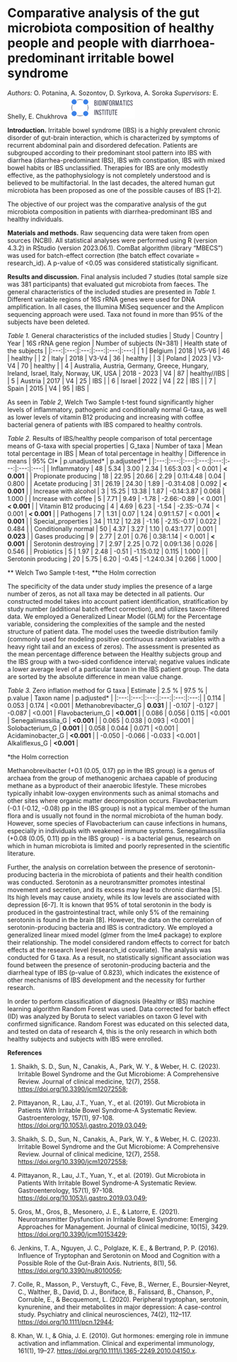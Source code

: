 # Comparative analysis of the gut microbiota composition of healthy people and people with diarrhoea-predominant irritable bowel syndrome

*Authors:* O. Potanina, A. Sozontov, D. Syrkova, A. Soroka *Supervisors:* E. Shelly, E. Chukhrova <img src="\data\pictures\Bioinformatics_Institute.png" height="50"/>

**Introduction.** Irritable bowel syndrome (IBS) is a highly prevalent chronic disorder of gut-brain interaction, which is characterized by symptoms of recurrent abdominal pain and disordered defecation.
Patients are subgrouped according to their predominant stool pattern into IBS with diarrhea (diarrhea-predominant IBS), IBS with constipation, IBS with mixed bowel habits or IBS unclassified.
Therapies for IBS are only modestly effective, as the pathophysiology is not completely understood and is believed to be multifactorial.
In the last decades, the altered human gut microbiota has been proposed as one of the possible causes of IBS [1-2].

The objective of our project was the comparative analysis of the gut microbiota composition in patients with diarrhea-predominant IBS and healthy individuals.

**Materials and methods.** Raw sequencing data were taken from open sources (NCBI). All statistical analyses were performed using R (version 4.3.2) in RStudio (version 2023.06.1). ComBat algorithm (library “MBECS”) was used for batch-effect correction (the batch effect covariate = research_id). A p-value of <0.05 was considered statistically significant.

**Results and discussion.** Final analysis included 7 studies (total sample size was 381 participants) that evaluated gut microbiota from faeces. The general characteristics of the included studies are presented in *Table ​1.* Different variable regions of 16S rRNA genes were used for DNA amplification. In all cases, the Illumina MiSeq sequencer and the Amplicon sequencing approach were used. Taxa not found in more than 95% of the subjects have been deleted.

*Table 1.* General characteristics of the included studies
| Study | Country | Year | 16S rRNA gene region | Number of subjects (N=381) | Health state of the subjects |
|:---:|:---:|:---:|:---:|:---:|:---:|
| 1 | Belgium | 2018 | V5-V6 | 46 | healthy |
| 2 | Italy | 2018 | V3-V4 | 36 | healthy |
| 3 | Poland | 2023 | V3-V4 | 70 | healthy |
| 4 | Australia, Austria, Germany, Greece, Hungary, Ireland, Israel, Italy, Norway, UK, USA | 2018 - 2023 | V4 | 87 | healthy//IBS |
| 5 | Austria | 2017 | V4 | 25 | IBS |
| 6 | Israel | 2022 | V4 | 22 | IBS |
| 7 | Spain | 2015 | V4 | 95 | IBS |

As seen in *Table 2*, Welch Two Sample t-test found significantly higher levels of inflammatory, pathogenic and conditionally normal G-taxa, as well as lower levels of vitamin  B12 producing and increasing with coffee bacterial genera of patients with IBS compared to healthy controls.

*Table 2.* Results of IBS/healthy people comparison of total percentage means of G-taxa with special properties 
| G_taxa | Number of taxa |	Mean total percentage in IBS | Mean of total percentage in healthy | Difference in means | 95% CI*	| p.unadjusted* | p.adjusted** |
|:---:|:---:|:---:|:---:|:---:|:---:|:---:|:---:|
| Inflammatory | 48 |	5.34 | 3.00 | 2.34 | 1.65:3.03 | < 0.001 | **< 0.001** |
| Propionate producing | 18 | 22.95 | 20.66 | 2.29 | 0.11:4.48 | 0.04 | 0.800 |
| Acetate producing |	31 | 26.19 | 24.30 | 1.89	| -0.31:4.08 | 0.092 | **< 0.001** |
| Increase with alcohol |	3	| 15.25 |	13.38 |	1.87 | -0.14:3.87 | 0.068	| 1.000 |
| Increase with coffee | 5 | 7.71 | 9.49 | -1.78 | -2.66:-0.89 | < 0.001 | **< 0.001** |
| Vitamin B12 producing |	4 | 4.69 | 6.23	| -1.54	| -2.35:-0.74 | < 0.001	| **< 0.001** |
| Pathogens	| 7	| 1.31 | 0.07 | 1.24 | 0.91:1.57 | < 0.001	| **< 0.001** |
| Special_properties	| 34	| 11.12	| 12.28	| -1.16 |	-2.15:-0.17	| 0.022	| 0.484 |
| Conditionally normal	| 50	| 4.37	| 3.27	| 1.10	| 0.43:1.77 |	0.001 | **0.023** |
| Gases producing | 9 | 2.77 | 2.01 | 0.76 | 0.38:1.14 | < 0.001 | **< 0.001** |
| Serotonin destroying | 7 | 2.97 | 2.25 | 0.72 | 0.09:1.36 | 0.026 | 0.546 |
| Probiotics | 5 | 1.97 | 2.48 | -0.51 | -1.15:0.12 | 0.115 | 1.000 |
| Serotonin producing | 20 | 5.75 | 6.20 | -0.45 | -1.24:0.34 | 0.266 | 1.000 |

** Welch Two Sample t-test, **the Holm correction

The specificity of the data under study implies the presence of a large number of zeros, as not all taxa may be detected in all patients.
Our constructed model takes into account patient identification, stratification by study number (additional batch effect correction), and utilizes taxon-filtered data. We employed a Generalized Linear Model (GLM) for the Percentage variable, considering the complexities of the sample and the nested structure of patient data. The model uses the tweedie distribution family (commonly used for modeling positive continuous random variables with a heavy right tail and an excess of zeros).
The assessment is presented as the mean percentage difference between the Healthy subjects group and the IBS group with a two-sided confidence interval; negative values indicate a lower average level of a particular taxon in the IBS patient group. The data are sorted by the absolute difference in mean value change.

*Table 3.*  Zero inflation method for G taxa
| Estimate | 2.5 % | 97.5 % | p.value | Taxon name | p.adjusted* |
|:---:|:---:|:---:|:---:|:---:|:---:|
| 0.114 | 0.053 | 0.174 | <0.001 | Methanobrevibacter_G | **0.031** |
| -0.107 | -0.127 | -0.087 | <0.001 | Flavobacterium_G | **<0.001** |
| 0.086 | 0.056 | 0.115 | <0.001 | Senegalimassilia_G | **<0.001** |
| 0.065 | 0.038 | 0.093 | <0.001 | Solobacterium_G | **0.001** |
| 0.058 | 0.044 | 0.071 | <0.001 | Acidaminobacter_G | **<0.001** |
| -0.050 | -0.066 | -0.033 | <0.001 | Alkaliflexus_G | **<0.001** |

*the Holm correction

Methanobrevibacter (+0.1 (0.05, 0.17) pp in the IBS group) is a genus of archaea from the group of methanogenic archaea capable of producing methane as a byproduct of their anaerobic lifestyle. These microbes typically inhabit low-oxygen environments such as animal stomachs and other sites where organic matter decomposition occurs. Flavobacterium (-0.1 (-0.12, -0.08) pp in the IBS group) is not a typical member of the human flora and is usually not found in the normal microbiota of the human body. However, some species of Flavobacterium can cause infections in humans, especially in individuals with weakened immune systems. Senegalimassilia (+0.08 (0.05, 0.11) pp in the IBS group) - is a bacterial genus, research on which in human microbiota is limited and poorly represented in the scientific literature.

Further, the analysis on correlation between the presence of serotonin-producing bacteria in the microbiota of patients and their health condition was conducted. Serotonin as a neurotransmitter promotes intestinal movement and secretion, and its excess may lead to chronic diarrhea [5]. Its high levels may cause anxiety, while its low levels are associated with depression [6-7]. It is known that 95% of total serotonin in the body is produced in the gastrointestinal tract, while only 5% of the remaining serotonin is found in the brain [8]. However, the data on the correlation of serotonin-producing bacteria and IBS is contradictory. We employed a generalized linear mixed model (glmer from the lme4 package) to explore their relationship. The model considered random effects to correct for batch effects at the research level (research_id covariate). The analysis was conducted for G taxa. As a result, no statistically significant association was found between the presence of serotonin-producing bacteria and the diarrheal type of IBS (p-value of 0.823), which indicates the existence of other mechanisms of IBS development and the necessity for further research.

In order to perform classification of diagnosis (Healthy or IBS) machine learning algorithm Random Forest was used. Data corrected for batch effect (ID) was analyzed by Boruta to select variables on taxon G level with confirmed significance. Random Forest was educated on this selected data, and tested on data of research 4, this is the only research in which both healthy subjects and subjects with IBS were enrolled.  

**References** 

1. Shaikh, S. D., Sun, N., Canakis, A., Park, W. Y., & Weber, H. C. (2023). Irritable Bowel Syndrome and the Gut Microbiome: A Comprehensive Review.
Journal of clinical medicine, 12(7), 2558. <https://doi.org/10.3390/jcm12072558>;

2. Pittayanon, R., Lau, J.T., Yuan, Y., et al. (2019). Gut Microbiota in Patients With Irritable Bowel Syndrome-A Systematic Review. Gastroenterology, 157(1),
97-108. <https://doi.org/10.1053/j.gastro.2019.03.049>;

3. Shaikh, S. D., Sun, N., Canakis, A., Park, W. Y., & Weber, H. C. (2023). Irritable Bowel Syndrome and the Gut Microbiome: A Comprehensive Review. Journal of clinical medicine, 12(7), 2558. https://doi.org/10.3390/jcm12072558;

4. Pittayanon, R., Lau, J.T., Yuan, Y., et al. (2019). Gut Microbiota in Patients With Irritable Bowel Syndrome-A Systematic Review. Gastroenterology, 157(1), 97-108. https://doi.org/10.1053/j.gastro.2019.03.049;

5. Gros, M., Gros, B., Mesonero, J. E., & Latorre, E. (2021). Neurotransmitter Dysfunction in Irritable Bowel Syndrome: Emerging Approaches for Management. Journal of clinical medicine, 10(15), 3429. https://doi.org/10.3390/jcm10153429;

6. Jenkins, T. A., Nguyen, J. C., Polglaze, K. E., & Bertrand, P. P. (2016). Influence of Tryptophan and Serotonin on Mood and Cognition with a Possible Role of the Gut-Brain Axis. Nutrients, 8(1), 56. https://doi.org/10.3390/nu8010056;

7. Colle, R., Masson, P., Verstuyft, C., Fève, B., Werner, E., Boursier-Neyret, C., Walther, B., David, D. J., Boniface, B., Falissard, B., Chanson, P., Corruble, E., & Becquemont, L. (2020). Peripheral tryptophan, serotonin, kynurenine, and their metabolites in major depression: A case-control study. Psychiatry and clinical neurosciences, 74(2), 112–117. https://doi.org/10.1111/pcn.12944;

8. Khan, W. I., & Ghia, J. E. (2010). Gut hormones: emerging role in immune activation and inflammation. Clinical and experimental immunology, 161(1), 19–27. https://doi.org/10.1111/j.1365-2249.2010.04150.x.
